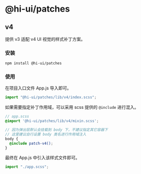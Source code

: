 # @hi-ui/patches

## v4

提供 v3 适配 v4 UI 视觉的样式补丁方案。

### 安装

```bash
npm install @hi-ui/patches
```

### 使用

在项目入口文件 App.js 导入即可。

```js
import "@hi-ui/patches/lib/v4/index.scss";
```

如果需要指定补丁作用域，可以采用 scss 提供的 `@include` 进行混入。

```scss
// app.scss
@import '@hi-ui/patches/lib/v4/mixin.scss';

// 因为弹出层默认会挂载到 body 下，不建议指定其它容器下
// 这里建议自行设置 body 类名进行作用域注入
body {
  @include patch-v4();
}
```

最终在 App.js 中引入该样式文件即可。

```js
import "./app.scss";
```

